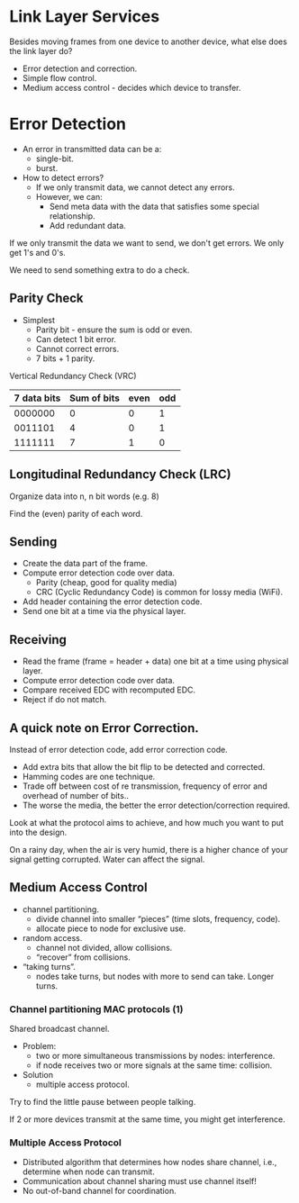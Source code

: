 # Link Layer Services

Besides moving frames from one device to another device, what else does the
link layer do?

- Error detection and correction.
- Simple flow control.
- Medium access control - decides which device to transfer.

# Error Detection

- An error in transmitted data can be a:
    - single-bit.
    - burst.
- How to detect errors?
    - If we only transmit data, we cannot detect any errors.
    - However, we can:
        - Send meta data with the data that satisfies some special
          relationship.
        - Add redundant data.

If we only transmit the data we want to send, we don't get errors. We only get
1's and 0's.

We need to send something extra to do a check.

## Parity Check

- Simplest
    - Parity bit - ensure the sum is odd or even.
    - Can detect 1 bit error.
    - Cannot correct errors.
    - 7 bits + 1 parity.

Vertical Redundancy Check (VRC)

| 7 data bits | Sum of bits | even | odd |
|-|-|-|-|
| 0000000 | 0 | 0 | 1 |
| 0011101 | 4 | 0 | 1 |
| 1111111 | 7 | 1 | 0 |

## Longitudinal Redundancy Check (LRC)

Organize data into n, n bit words (e.g. 8)

Find the (even) parity of each word.

## Sending

- Create the data part of the frame.
- Compute error detection code over data.
    - Parity (cheap, good for quality media)
    - CRC (Cyclic Redundancy Code) is common for lossy media (WiFi).
- Add header containing the error detection code.
- Send one bit at a time via the physical layer.

## Receiving

- Read the frame (frame = header + data) one bit at a time using physical
  layer.
- Compute error detection code over data.
- Compare received EDC with recomputed EDC.
- Reject if do not match.

## A quick note on Error Correction.

Instead of error detection code, add error correction code.
- Add extra bits that allow the bit flip to be detected and corrected.
- Hamming codes are one technique.
- Trade off between cost of re transmission, frequency of error and
  overhead of number of bits..
- The worse the media, the better the error detection/correction required.

Look at what the protocol aims to achieve, and how much you want to put into
the design.

On a rainy day, when the air is very humid, there is a higher chance of your
signal getting corrupted. Water can affect the signal.

## Medium Access Control

- channel partitioning.
    - divide channel into smaller “pieces” (time slots,
      frequency, code).
    - allocate piece to node for exclusive use.
- random access.
    - channel not divided, allow collisions.
    - “recover” from collisions.
- “taking turns”.
    - nodes take turns, but nodes with more to send can take.
      Longer turns.

### Channel partitioning MAC protocols (1)

Shared broadcast channel.

- Problem:
    - two or more simultaneous transmissions by nodes: interference.
    - if node receives two or more signals at the same time:
      collision.
- Solution
    - multiple access protocol.

Try to find the little pause between people talking.

If 2 or more devices transmit at the same time, you might get interference.

### Multiple Access Protocol

- Distributed algorithm that determines how nodes share channel, i.e.,
  determine when node can transmit.
- Communication about channel sharing must use channel itself!
- No out-of-band channel for coordination.

